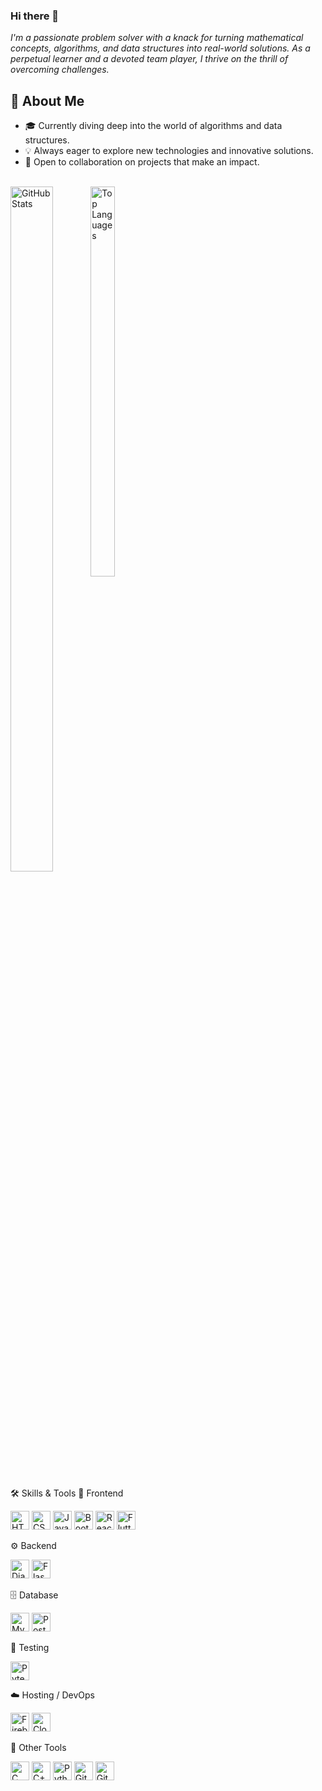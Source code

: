 ### Hi there 👋

<em>I'm a passionate problem solver with a knack for turning mathematical concepts, algorithms, and data structures into real-world solutions. As a perpetual learner and a devoted team player, I thrive on the thrill of overcoming challenges.</em>


## 🚀 About Me

- 🎓 Currently diving deep into the world of algorithms and data structures.
- 💡 Always eager to explore new technologies and innovative solutions.
- 🤝 Open to collaboration on projects that make an impact.

<br>

<!--
**Kaileshwaran13/Kaileshwaran13** is a ✨ _special_ ✨ repository because its `README.md` (this file) appears on your GitHub profile.

Here are some ideas to get you started:

- 🔭 I’m currently working on ...
- 🌱 I’m currently learning ...
- 👯 I’m looking to collaborate on ...
- 🤔 I’m looking for help with ...
- 💬 Ask me about ...
- 📫 How to reach me: ...
- 😄 Pronouns: ...
- ⚡ Fun fact: ...
-->

<div style="display: inline-block; width: 48%;">
  <img src="https://github-readme-stats.vercel.app/api?username=Kaileshwaran13&show_icons=true&theme=dracula" alt="GitHub Stats" style="width: 53%; height: auto; float: left">
  <img src="https://github-readme-stats.vercel.app/api/top-langs/?username=Kaileshwaran13&layout=compact&theme=dracula" alt="Top Languages" style="width: 40%; height: auto; float : left">
</div>

🛠️ Skills & Tools
🎨 Frontend 
<p> <img src="https://cdn.jsdelivr.net/gh/devicons/devicon/icons/html5/html5-plain.svg" width="30px" title="HTML" /> <img src="https://cdn.jsdelivr.net/gh/devicons/devicon/icons/css3/css3-plain.svg" width="30px" title="CSS" /> <img src="https://cdn.jsdelivr.net/gh/devicons/devicon/icons/javascript/javascript-plain.svg" width="30px" title="JavaScript" /> <img src="https://cdn.jsdelivr.net/gh/devicons/devicon/icons/bootstrap/bootstrap-original.svg" width="30px" title="Bootstrap" /> <img src="https://cdn.jsdelivr.net/gh/devicons/devicon/icons/react/react-original.svg" width="30px" title="React" /> <img src="https://cdn.jsdelivr.net/gh/devicons/devicon/icons/flutter/flutter-original.svg" width="30px" title="Flutter" /> </p>
⚙️ Backend 
<p> <img src="https://cdn.jsdelivr.net/gh/devicons/devicon/icons/django/django-plain.svg" width="30px" title="Django" /> <img src="https://cdn.jsdelivr.net/gh/devicons/devicon/icons/flask/flask-original.svg" width="30px" title="Flask" /> </p>
🗄️ Database 
<p> <img src="https://cdn.jsdelivr.net/gh/devicons/devicon/icons/mysql/mysql-original.svg" width="30px" title="MySQL" /> <img src="https://cdn.jsdelivr.net/gh/devicons/devicon/icons/postgresql/postgresql-original.svg" width="30px" title="PostgreSQL" /> </p>
🧪 Testing 
<p> <img src="https://cdn.jsdelivr.net/gh/devicons/devicon/icons/pytest/pytest-original-wordmark.svg" width="30px" title="Pytest" /> </p>
☁️ Hosting / DevOps 
<p> <img src="https://cdn.jsdelivr.net/gh/devicons/devicon/icons/firebase/firebase-original-wordmark.svg" width="30px" title="Firebase" /> <img src="https://cdn.jsdelivr.net/gh/devicons/devicon/icons/cloudflare/cloudflare-original.svg" width="30px" title="Cloudflare" /> </p>
🧰 Other Tools 
<p> <img src="https://cdn.jsdelivr.net/gh/devicons/devicon/icons/c/c-line.svg" width="30px" title="C" /> <img src="https://cdn.jsdelivr.net/gh/devicons/devicon/icons/cplusplus/cplusplus-original.svg" width="30px" title="C++" /> <img src="https://cdn.jsdelivr.net/gh/devicons/devicon/icons/python/python-plain.svg" width="30px" title="Python" /> <img src="https://cdn.jsdelivr.net/gh/devicons/devicon/icons/git/git-original.svg" width="30px" title="Git" /> <img src="https://cdn.jsdelivr.net/gh/devicons/devicon/icons/github/github-original.svg" width="30px" title="GitHub" /> </p>
